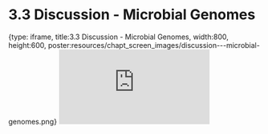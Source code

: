 # 3.3 Discussion - Microbial Genomes
 
{type: iframe, title:3.3 Discussion - Microbial Genomes, width:800, height:600, poster:resources/chapt_screen_images/discussion---microbial-genomes.png}
![](https://vgaysin1.github.io/CURE-MicrobialMysteries-test/discussion---microbial-genomes.html)
 

 
